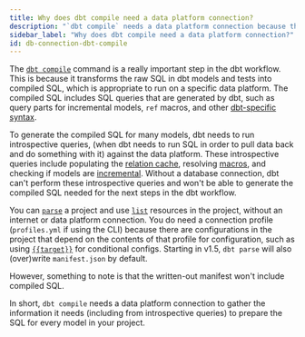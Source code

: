 ```yaml
---
title: Why does dbt compile need a data platform connection?
description: "`dbt compile` needs a data platform connection because the work it does depends on the current state of your warehouse"
sidebar_label: "Why does dbt compile need a data platform connection?"
id: db-connection-dbt-compile
---
```


The [`dbt compile`](reference/commands/compile) command is a really important step in the dbt workflow. This is because it transforms the raw SQL in dbt models and tests into compiled SQL, which is appropriate to run on a specific data platform. The compiled SQL includes SQL queries that are generated by dbt, such as query parts for incremental models, `ref` macros, and other [dbt-specific syntax](reference/node-selection/syntax).

To generate the compiled SQL for many models, dbt needs to run introspective queries, (when dbt needs to run SQL in order to pull data back and do something with it) against the data platform. These introspective queries include populating the [relation cache](/guides/advanced/creating-new-materializations#update-the-relation-cache), resolving [macros](/docs/build/jinja-macros#macros), and checking if models are [incremental](/docs/build/incremental-models). Without a database connection, dbt can't perform these introspective queries and won't be able to generate the compiled SQL needed for the next steps in the dbt workflow.

You can [`parse`](/reference/commands/parse) a project and use [`list`](/reference/commands/list) resources in the project, without an internet or data platform connection. You do need a connection profile (`profiles.yml` if using the CLI) because there are configurations in the project that depend on the contents of that profile for configuration, such as using [`{{target}}`](/reference/dbt-jinja-functions/target) for conditional configs. Starting in v1.5, `dbt parse` will also (over)write `manifest.json` by default. 

However, something to note is that the written-out manifest won't include compiled SQL.

In short, `dbt compile` needs a data platform connection to gather the information it needs (including from introspective queries) to prepare the SQL for every model in your project.

